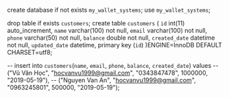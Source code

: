 create database if not exists `my_wallet_systems`;
use `my_wallet_systems`;

drop table if exists `customers`;
create table `customers` (
	`id` int(11) auto_increment,
    `name` varchar(100) not null,
    `email` varchar(100) not null,
    `phone` varchar(50) not null,
    `balance` double not null,
    `created_date` datetime not null,
    `updated_date` datetime,
    primary key (`id`)
)ENGINE=InnoDB DEFAULT CHARSET=utf8;

-- insert into `customers`(`name`, `email`, `phone`, `balance`, `created_date`) values
-- ("Vũ Văn Học", "hocvanvu1999@gmail.com", "0343847478", 1000000, "2019-05-19"),
-- ("Nguyen Van An", "hocvanvu1999@gmail.com", "0963245801", 500000, "2019-05-19");